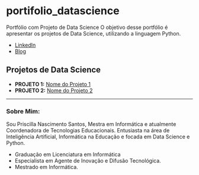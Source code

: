 # portifolio_datascience
Portfólio com Projeto de Data Science 
O objetivo desse portfólio é apresentar os projetos de Data Science, utilizando a linguagem Python. 

* [LinkedIn](http://www.linkedin.com/in/priscilla-nascimento-santos-418aaa48)
* [Blog]()

## Projetos de Data Science

* **PROJETO 1:** [Nome do Projeto 1]()
* **PROJETO 2:**  [Nome do Projeto 2]()

---

### Sobre Mim:

Sou Priscilla Nascimento Santos, Mestra em Informática  e atualmente Coordenadora de Tecnologias Educacionais. Entusiasta na área de Inteligência Artificial, Informática na Educação e focada em Data Science e Python. 

* Graduação em Licenciatura em Informática 
* Especialista em Agente de Inovação e Difusão Tecnológica.
* Mestrado em Informática.

